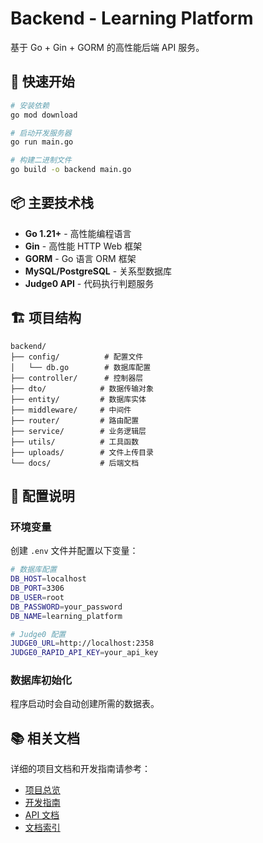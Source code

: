 # Backend - Learning Platform

基于 Go + Gin + GORM 的高性能后端 API 服务。

## 🚀 快速开始

```bash
# 安装依赖
go mod download

# 启动开发服务器
go run main.go

# 构建二进制文件
go build -o backend main.go
```

## 📦 主要技术栈

- **Go 1.21+** - 高性能编程语言
- **Gin** - 高性能 HTTP Web 框架
- **GORM** - Go 语言 ORM 框架
- **MySQL/PostgreSQL** - 关系型数据库
- **Judge0 API** - 代码执行判题服务

## 🏗️ 项目结构

```text
backend/
├── config/          # 配置文件
│   └── db.go        # 数据库配置
├── controller/      # 控制器层
├── dto/            # 数据传输对象
├── entity/         # 数据库实体
├── middleware/     # 中间件
├── router/         # 路由配置
├── service/        # 业务逻辑层
├── utils/          # 工具函数
├── uploads/        # 文件上传目录
└── docs/           # 后端文档
```

## 🔧 配置说明

### 环境变量

创建 `.env` 文件并配置以下变量：

```bash
# 数据库配置
DB_HOST=localhost
DB_PORT=3306
DB_USER=root
DB_PASSWORD=your_password
DB_NAME=learning_platform

# Judge0 配置
JUDGE0_URL=http://localhost:2358
JUDGE0_RAPID_API_KEY=your_api_key
```

### 数据库初始化

程序启动时会自动创建所需的数据表。

## 📚 相关文档

详细的项目文档和开发指南请参考：

- [项目总览](../README.md)
- [开发指南](../DEVELOPMENT.md)
- [API 文档](docs/api-docs.md)
- [文档索引](../docs/INDEX.md)
